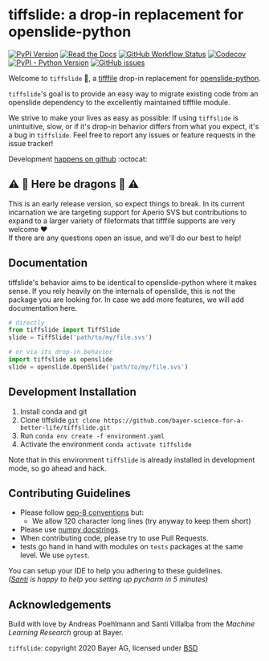# tiffslide: a drop-in replacement for openslide-python

[![PyPI Version](https://img.shields.io/pypi/v/tiffslide)](https://pypi.org/project/tiffslide/)
[![Read the Docs](https://img.shields.io/readthedocs/tiffslide)](https://tiffslide.readthedocs.io)
[![GitHub Workflow Status](https://img.shields.io/github/workflow/status/bayer-science-for-a-better-life/tiffslide/tiffslide%20ci?label=tests)](https://github.com/bayer-science-for-a-better-life/tiffslide/actions)
[![Codecov](https://img.shields.io/codecov/c/github/bayer-science-for-a-better-life/tiffslide)](https://codecov.io/gh/bayer-science-for-a-better-life/tiffslide)
[![PyPI - Python Version](https://img.shields.io/pypi/pyversions/tiffslide)](https://github.com/bayer-science-for-a-better-life/tiffslide)
[![GitHub issues](https://img.shields.io/github/issues/bayer-science-for-a-better-life/tiffslide)](https://github.com/bayer-science-for-a-better-life/tiffslide/issues)

Welcome to `tiffslide` :wave:, a [tifffile](https://github.com/cgohlke/tifffile/)
drop-in replacement for [openslide-python](https://github.com/openslide/openslide-python).

`tiffslide`'s goal is to provide an easy way to migrate existing code from an
openslide dependency to the excellently maintained tifffile module.

We strive to make your lives as easy as possible: If using `tiffslide` is
unintuitive, slow, or if it's drop-in behavior differs from what you expect,
it's a bug in `tiffslide`. Feel free to report any issues or feature requests in
the issue tracker!

Development [happens on github](https://github.com/bayer-science-for-a-better-life/tiffslide) :octocat:

## :warning: :dragon: Here be dragons :dragon: :warning:

This is an early release version, so expect things to break. In its current incarnation we are targeting
support for Aperio SVS but contributions to expand to a larger variety of fileformats that tifffile
supports are very welcome :heart: <br>
If there are any questions open an issue, and we'll do our best to help!

## Documentation

tiffslide's behavior aims to be identical to openslide-python where it makes sense.
If you rely heavily on the internals of openslide, this is not the package you are looking for.
In case we add more features, we will add documentation here.

```python
# directly
from tiffslide import TiffSlide
slide = TiffSlide('path/to/my/file.svs')

# or via its drop-in behavior
import tiffslide as openslide
slide = openslide.OpenSlide('path/to/my/file.svs')
```

## Development Installation

1. Install conda and git
2. Clone tiffslide `git clone https://github.com/bayer-science-for-a-better-life/tiffslide.git`
3. Run `conda env create -f environment.yaml`
4. Activate the environment `conda activate tiffslide`

Note that in this environment `tiffslide` is already installed in development mode,
so go ahead and hack.


## Contributing Guidelines

- Please follow [pep-8 conventions](https://www.python.org/dev/peps/pep-0008/) but:
  - We allow 120 character long lines (try anyway to keep them short)
- Please use [numpy docstrings](https://numpydoc.readthedocs.io/en/latest/format.html#docstring-standard).
- When contributing code, please try to use Pull Requests.
- tests go hand in hand with modules on ```tests``` packages at the same level. We use ```pytest```.

You can setup your IDE to help you adhering to these guidelines.
<br>
_([Santi](https://github.com/sdvillal) is happy to help you setting up pycharm in 5 minutes)_


## Acknowledgements

Build with love by Andreas Poehlmann and Santi Villalba from the _Machine Learning Research_ group at Bayer.

`tiffslide`: copyright 2020 Bayer AG, licensed under [BSD](https://github.com/bayer-science-for-a-better-life/tiffslide/blob/master/LICENSE)
